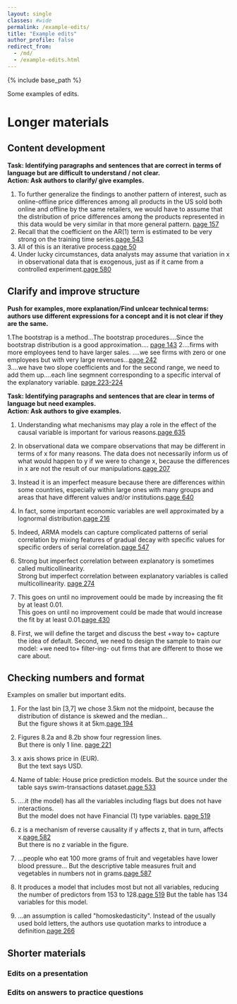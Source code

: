 ```yaml
---
layout: single
classes: #wide
permalink: /example-edits/
title: "Example edits"
author_profile: false
redirect_from:
  - /md/
  - /example-edits.html
---
```


{% include base_path %}


Some examples of edits.


# Longer materials

## Content development

**Task: Identifying paragraphs and sentences that are correct in terms of language but are difficult to understand / not clear.**    
**Action: Ask authors to clarify/ give examples.**  

1. To further generalize the findings to another pattern of interest, such as online-offline price differences among all products in the US sold both online and offline by the same retailers, we would have to assume that the distribution of price differences among the products represented in this data would be very similar in that more general pattern. [page 157](/scans/e1.png)  
2. Recall that the coefficient on the AR(1) term is estimated to be very strong on the training time series.[page 543](/scans/e1.png)   
3. All of this is an iterative process.[page 50](/scans/e1.png)   
4. Under lucky circumstances, data analysts may assume that variation in x in observational data that is exogenous, just as if it came from a controlled experiment.[page 580](/scans/e1.png)  
  


## Clarify and improve structure  

**Push for examples, more explanation/Find unlcear technical terms: authors use different expressions for a concept and it is not clear if they are the same.**

1.The bootstrap is a method...The bootstrap procedures....Since the bootstrap distribution is a good approximation.... [page 143](/scans/e1.png)
2....firms with more employees tend to have larger sales. ....we see firms with zero or one employees but with very large revenues...[page 242](/scans/e1.png)   
3....we have two slope coefficients and for the second range, we need to add them up....each line segmnent corresponding to a specific interval of the explanatory variable. [page 223-224](/scans/e1.png)  


**Task: Identifying paragraphs and sentences that are clear in terms of language but need examples.**    
**Action: Ask authors to give examples.**   

1. Understanding what mechanisms may play a role in the effect of the causal variable is important for various reasons.[page 635](/scans/e1.png)   
2. In observational data we compare observations that may be different in terms of x for many reasons. The data does not necessarily inform us of what would happen to y if we were to change x, because the differences in x are not the result of our manipulations.[page 207](/scans/e1.png)  
3. Instead it is an imperfect measure because there are differences within some countries, especially within large ones with many groups and areas that have different values and/or institutions.[page 640](/scans/e1.png)      
4. In fact, some important economic variables are well approximated by a lognormal distribution.[page 216](/scans/e1.png)  
5. Indeed, ARMA models can capture complicated patterns of serial correlation by mixing features of gradual decay with specific values for specific orders of serial correlation.[page 547](/scans/e1.png)  
6. Strong but imperfect correlation between explanatory is sometimes called multicollinearity.  
Strong but imperfect correlation between explanatory variables is called multicollinearity. [page 274](/scans/e1.png)  

7. This goes on until no improvement oould be made by increasing the fit by at least 0.01.    
This goes on until no improvement could be made that would increase the fit by at least 0.01.[page 430](/scans/e1.png)  

8. First, we will define the target and discuss the best +way to+ capture the idea of default. Second, we need to design the sample to train our model: +we need to+ filter-ing- out firms that are different to those we care about. 


## Checking numbers and format

Examples on smaller but important edits.

1. For the last bin [3,7] we chose 3.5km not the midpoint, because the distribution of distance is skewed and the median...   
But the figure shows it at 5km.[page 194](/scans/e1.png)  

2. Figures 8.2a and 8.2b show four regression lines.   
But there is only 1 line. [page 221](/scans/e1.png)  

3. x axis shows price in (EUR).   
But the text says USD.    

4. Name of table: House price prediction models.
But the source under the table says swim-transactions dataset.[page 533](/scans/e1.png)  

5. ....it (the model) has all the variables including flags but does not have interactions.  
But the model does not have Financial (1) type variables. [page 519](/scans/e1.png)  

6. z is a mechanism of reverse causality if y affects z, that in turn, affects x.[page 582](/scans/e1.png)  
But there is no z variable in the figure.

7. ...people who eat 100 more grams of fruit and vegetables have lower blood pressure...
But the descriptive table measures fruit and vegetables in numbers not in grams.[page 587](/scans/e1.png) 

8. It produces a model that includes most but not all variables, reducing the number of predictors from 153 to 128.[page 519](/scans/e1.png)
But the table has 134 variables for this model.

9. ...an assumption is called "homoskedasticity". 
Instead of the usually used bold letters, the authors use quotation marks to introduce a definition.[page 266](/scans/e1.png)   



## Shorter materials

### Edits on a presentation


### Edits on answers to practice questions
